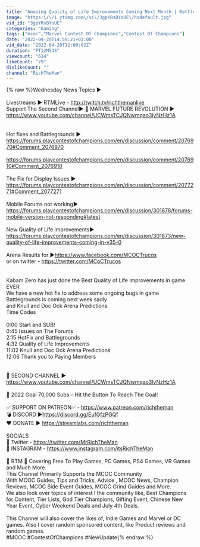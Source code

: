 ```yaml
---
title: "Amazing Quality of Life Improvements Coming Next Month | Battlegrounds Beta 2 Today! and More [MCN]"
image: "https:\/\/i.ytimg.com\/vi\/3gpYRsBYoUE\/hqdefault.jpg"
vid_id: "3gpYRsBYoUE"
categories: "Gaming"
tags: ["mcoc","Marvel Contest Of Champions","Contest Of Champions"]
date: "2022-04-20T14:59:21+03:00"
vid_date: "2022-04-20T11:00:02Z"
duration: "PT12M53S"
viewcount: "614"
likeCount: "79"
dislikeCount: ""
channel: "RichTheMan"
---
```

{% raw %}Wednesday News Topics ▶<br /><br />Livestreams ▶ RTMLive - <a rel="nofollow" target="blank" href="http://twitch.tv/richthemanlive">http://twitch.tv/richthemanlive</a><br />Support The Second Channel▶  🎥 MARVEL FUTURE REVOLUTION ▶ <a rel="nofollow" target="blank" href="https://www.youtube.com/channel/UCWmsTCJQNwmqao3lyNzHz1A">https://www.youtube.com/channel/UCWmsTCJQNwmqao3lyNzHz1A</a><br /><br /><br />Hot fixes and Battlegrounds ▶<br /><a rel="nofollow" target="blank" href="https://forums.playcontestofchampions.com/en/discussion/comment/2076970#Comment_2076970">https://forums.playcontestofchampions.com/en/discussion/comment/2076970#Comment_2076970</a><br /><br /><a rel="nofollow" target="blank" href="https://forums.playcontestofchampions.com/en/discussion/comment/2076910#Comment_2076910">https://forums.playcontestofchampions.com/en/discussion/comment/2076910#Comment_2076910</a><br /><br />The Fix for Display Issues ▶<br /><a rel="nofollow" target="blank" href="https://forums.playcontestofchampions.com/en/discussion/comment/2077271#Comment_2077271">https://forums.playcontestofchampions.com/en/discussion/comment/2077271#Comment_2077271</a> <br /><br />Mobile Forums not working▶<br /><a rel="nofollow" target="blank" href="https://forums.playcontestofchampions.com/en/discussion/301878/forums-mobile-version-not-responding#latest">https://forums.playcontestofchampions.com/en/discussion/301878/forums-mobile-version-not-responding#latest</a><br /><br />New Quality of Life improvements▶<br /><a rel="nofollow" target="blank" href="https://forums.playcontestofchampions.com/en/discussion/301873/new-quality-of-life-improvements-coming-in-v35-0">https://forums.playcontestofchampions.com/en/discussion/301873/new-quality-of-life-improvements-coming-in-v35-0</a><br /><br />Arena Results for ▶<a rel="nofollow" target="blank" href="https://www.facebook.com/MCOCTrucos">https://www.facebook.com/MCOCTrucos</a><br />or on twitter - <a rel="nofollow" target="blank" href="https://twitter.com/MCoCTrucos">https://twitter.com/MCoCTrucos</a><br /><br /><br />Kabam Zero has just done the Best Quality of Life improvements in game EVER<br />We have a new hot fix to address some ongoing bugs in game<br />Battlegrounds is coming next week sadly<br />and Knull and Doc Ock Arena Predictions <br />Time Codes<br /><br />0:00 Start and SUB!<br />0:45 Issues on The Forums<br />2:15 HotFix and Battlegrounds<br />4:32 Quality of Life Improvements<br />11:02 Knull and Doc Ock Arena Predictions <br />12:06 Thank you to Paying Members<br /><br /><br />🎥 SECOND CHANNEL ▶ <a rel="nofollow" target="blank" href="https://www.youtube.com/channel/UCWmsTCJQNwmqao3lyNzHz1A">https://www.youtube.com/channel/UCWmsTCJQNwmqao3lyNzHz1A</a><br /><br />🔴 2022 Goal 70,000 Subs – Hit the Button To Reach The Goal!<br /><br />✅ SUPPORT ON PATREON✅ - <a rel="nofollow" target="blank" href="https://www.patreon.com/richtheman">https://www.patreon.com/richtheman</a><br />💣 DISCORD ▶<a rel="nofollow" target="blank" href="https://discord.gg/EufGfzPGQf">https://discord.gg/EufGfzPGQf</a><br />❤️ DONATE ▶ <a rel="nofollow" target="blank" href="https://streamlabs.com/richtheman">https://streamlabs.com/richtheman</a><br /><br />SOCIALS<br />💎 Twitter -  <a rel="nofollow" target="blank" href="https://twitter.com/MrRichTheMan">https://twitter.com/MrRichTheMan</a><br />📸 INSTAGRAM - <a rel="nofollow" target="blank" href="https://www.instagram.com/itsRichTheMan">https://www.instagram.com/itsRichTheMan</a><br /><br />🛑 RTM 🛑 Covering Free To Play Games, PC Games, PS4 Games, VR Games and Much More.<br />This Channel Primarily Supports the MCOC Community <br />With MCOC Guides, Tips and Tricks, Advice , MCOC News, Champion Reviews, MCOC Side Event Guides, MCOC Grind Guides and More.<br />We also look over topics of interest I the community like, Best Champions for Content, Tier Lists, God Tier Champions, Gifting Event, Chinese New Year Event, Cyber Weekend Deals and July 4th Deals.<br /><br />This Channel will also cover the likes of, Indie Games and Marvel or DC games. Also I cover random sponsored content, like Product reviews and random games.<br />#MCOC #ContestOfChampions #NewUpdate{% endraw %}
